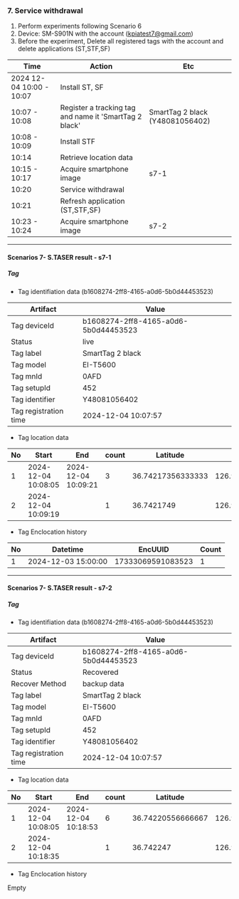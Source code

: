 ### 7. Service withdrawal
1. Perform experiments following Scenario 6
1. Device: SM-S901N with the account (kpiatest7@gmail.com)
1. Before the experiment, Delete all registered tags with the account and delete applications (ST,STF,SF)


|Time|Action|Etc|
|------|---|---|
|2024 12-04 10:00 - 10:07|Install ST, SF||
|10:07 - 10:08|Register a tracking tag and name it 'SmartTag 2 black'|SmartTag 2 black (Y48081056402)|
|10:08 - 10:09|Install STF||
|10:14|Retrieve location data||
|10:15 - 10:17|Acquire smartphone image|s7-1|
|10:20|Service withdrawal||
|10:21|Refresh application (ST,STF,SF)||
|10:23 - 10:24|Acquire smartphone image|s7-2|

---

#### Scenarios 7- S.TASER result - s7-1

##### Tag
* Tag identifiation data (b1608274-2ff8-4165-a0d6-5b0d44453523)
  
|Artifact|Value|
|------|---|
|Tag deviceId|b1608274-2ff8-4165-a0d6-5b0d44453523|
|Status|live|
|Tag label|SmartTag 2 black|
|Tag model|EI-T5600|
|Tag mnId|0AFD|
|Tag setupId|452|
|Tag identifier|Y48081056402|
|Tag registration time|2024-12-04 10:07:57|

* Tag location data

|No|Start|End|count|Latitude|Longitude|Source|
|--|--|--|--|--|--|--|     
|1|2024-12-04 10:08:05|2024-12-04 10:09:21|3|36.74217356333333|126.98427040666667|app-database.db|
|2|2024-12-04 10:09:19||1|36.7421749|126.9841927|FME_SELECTED_DEVICE.xml|

* Tag Enclocation history

|No|Datetime|EncUUID|Count|
|--|--|--|--|     
|1|2024-12-03 15:00:00|17333069591083523|1|

---

#### Scenarios 7- S.TASER result - s7-2

##### Tag
* Tag identifiation data (b1608274-2ff8-4165-a0d6-5b0d44453523)
  
|Artifact|Value|
|------|---|
|Tag deviceId|b1608274-2ff8-4165-a0d6-5b0d44453523|
|Status|Recovered|
|Recover Method|backup data|
|Tag label|SmartTag 2 black|
|Tag model|EI-T5600|
|Tag mnId|0AFD|
|Tag setupId|452|
|Tag identifier|Y48081056402|
|Tag registration time|2024-12-04 10:07:57|

* Tag location data

|No|Start|End|count|Latitude|Longitude|Source|
|--|--|--|--|--|--|--|     
|1|2024-12-04 10:08:05|2024-12-04 10:18:53|6|36.74220556666667|126.98423882833333|app-database.db|
|2|2024-12-04 10:18:35||1|36.742247|126.9841953|Fme.db|

* Tag Enclocation history

Empty



